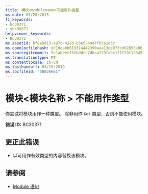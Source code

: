 ```yaml
---
title: 模块<modulename>不能用作类型
ms.date: 07/20/2015
f1_keywords:
- bc30371
- vbc30371
helpviewer_keywords:
- BC30371
ms.assetid: bf8a9d13-a97c-42cd-b3e5-49a7fb5a1d5c
ms.openlocfilehash: dd1deabb619f14442390aaa13de073cd02853a86
ms.sourcegitcommit: 5c1abeec15fbddcc7dbaa729fabc1f1f29f12045
ms.translationtype: MT
ms.contentlocale: zh-CN
ms.lasthandoff: 03/15/2019
ms.locfileid: "58026661"
---
```

# <a name="module-modulename-cannot-be-used-as-a-type"></a>模块\<模块名称 > 不能用作类型
你尝试将模块用作一种类型。 除非用作 `Get` 类型，否则不能使用模块。  
  
 **错误 ID:** BC30371  
  
## <a name="to-correct-this-error"></a>更正此错误  
  
-   以可用作有效类型的内容替换该模块。  
  
## <a name="see-also"></a>请参阅

- [Module 语句](../../visual-basic/language-reference/statements/module-statement.md)
